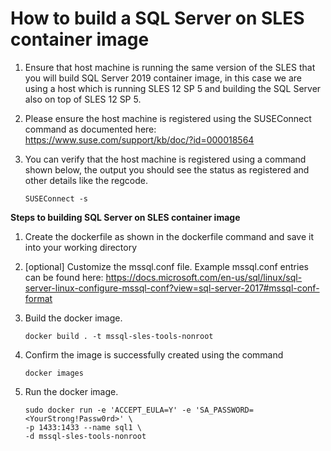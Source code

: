 # How to build a SQL Server on SLES container image

1. Ensure that host machine is running the same version of the SLES that you will build SQL Server 2019 container image, in this case we are using a host which is running SLES 12 SP 5 and building the SQL Server also on top of SLES 12 SP 5.

2. Please ensure the host machine is registered using the SUSEConnect command as documented here: https://www.suse.com/support/kb/doc/?id=000018564

3. You can verify that the host machine is registered using a command shown below, the output you should see the status as registered and other details like the regcode.
    ```
    SUSEConnect -s
    ```

**Steps to building SQL Server on SLES container image**

1.	Create the dockerfile as shown in the dockerfile command and save it into your working directory

2.	[optional] Customize the mssql.conf file. Example mssql.conf entries can be found here: https://docs.microsoft.com/en-us/sql/linux/sql-server-linux-configure-mssql-conf?view=sql-server-2017#mssql-conf-format 

3.	Build the docker image. 
    ```
    docker build . -t mssql-sles-tools-nonroot
    ```
4. Confirm the image is successfully created using the command
    ```
    docker images
    ```
4. Run the docker image. 
    ```
    sudo docker run -e 'ACCEPT_EULA=Y' -e 'SA_PASSWORD=<YourStrong!Passw0rd>' \
   -p 1433:1433 --name sql1 \
   -d mssql-sles-tools-nonroot
    ```

